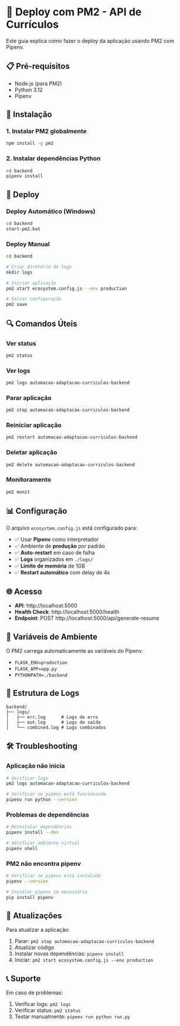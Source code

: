 # 🚀 Deploy com PM2 - API de Currículos

Este guia explica como fazer o deploy da aplicação usando PM2 com Pipenv.

## 📋 Pré-requisitos

- Node.js (para PM2)
- Python 3.12
- Pipenv

## 🔧 Instalação

### 1. Instalar PM2 globalmente
```bash
npm install -g pm2
```

### 2. Instalar dependências Python
```bash
cd backend
pipenv install
```

## 🚀 Deploy

### Deploy Automático (Windows)
```bash
cd backend
start-pm2.bat
```

### Deploy Manual
```bash
cd backend

# Criar diretório de logs
mkdir logs

# Iniciar aplicação
pm2 start ecosystem.config.js --env production

# Salvar configuração
pm2 save
```

## 🔍 Comandos Úteis

### Ver status
```bash
pm2 status
```

### Ver logs
```bash
pm2 logs automacao-adaptacao-curriculos-backend
```

### Parar aplicação
```bash
pm2 stop automacao-adaptacao-curriculos-backend
```

### Reiniciar aplicação
```bash
pm2 restart automacao-adaptacao-curriculos-backend
```

### Deletar aplicação
```bash
pm2 delete automacao-adaptacao-curriculos-backend
```

### Monitoramento
```bash
pm2 monit
```

## 📊 Configuração

O arquivo `ecosystem.config.js` está configurado para:

- ✅ Usar **Pipenv** como interpretador
- ✅ Ambiente de **produção** por padrão
- ✅ **Auto-restart** em caso de falha
- ✅ **Logs** organizados em `./logs/`
- ✅ **Limite de memória** de 1GB
- ✅ **Restart automático** com delay de 4s

## 🌐 Acesso

- **API**: http://localhost:5000
- **Health Check**: http://localhost:5000/health
- **Endpoint**: POST http://localhost:5000/api/generate-resume

## 🔧 Variáveis de Ambiente

O PM2 carrega automaticamente as variáveis do Pipenv:

- `FLASK_ENV=production`
- `FLASK_APP=app.py`
- `PYTHONPATH=./backend`

## 📁 Estrutura de Logs

```
backend/
├── logs/
│   ├── err.log      # Logs de erro
│   ├── out.log      # Logs de saída
│   └── combined.log # Logs combinados
```

## 🛠️ Troubleshooting

### Aplicação não inicia
```bash
# Verificar logs
pm2 logs automacao-adaptacao-curriculos-backend

# Verificar se pipenv está funcionando
pipenv run python --version
```

### Problemas de dependências
```bash
# Reinstalar dependências
pipenv install --dev

# Verificar ambiente virtual
pipenv shell
```

### PM2 não encontra pipenv
```bash
# Verificar se pipenv está instalado
pipenv --version

# Instalar pipenv se necessário
pip install pipenv
```

## 🔄 Atualizações

Para atualizar a aplicação:

1. Parar: `pm2 stop automacao-adaptacao-curriculos-backend`
2. Atualizar código
3. Instalar novas dependências: `pipenv install`
4. Iniciar: `pm2 start ecosystem.config.js --env production`

## 📞 Suporte

Em caso de problemas:
1. Verificar logs: `pm2 logs`
2. Verificar status: `pm2 status`
3. Testar manualmente: `pipenv run python run.py`
